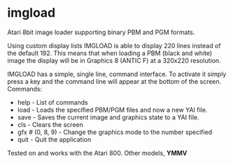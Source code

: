# imgload
Atari 8bit image loader supporting binary PBM and PGM formats.

Using custom display lists IMGLOAD is able to display 220 lines instead of the default 192. This means that when loading a PBM (black and white) image the display will be in Graphics 8 (ANTIC F) at a 320x220 resolution.

IMGLOAD has a simple, single line, command interface.  To activate it simply press a key and the command line will appear at the bottom of the screen.
Commands:

  - help              - List of commands
  - load <filename>   - Loads the specified PBM/PGM files and now a new YAI file.
  - save <filename>   - Saves the current image and graphics state to a YAI file.
  - cls               - Clears the screen
  - gfx #  (0, 8, 9)  - Change the graphics mode to the number specified
  - quit              - Quit the application

Tested on and works with the Atari 800.  Other models, **YMMV**
